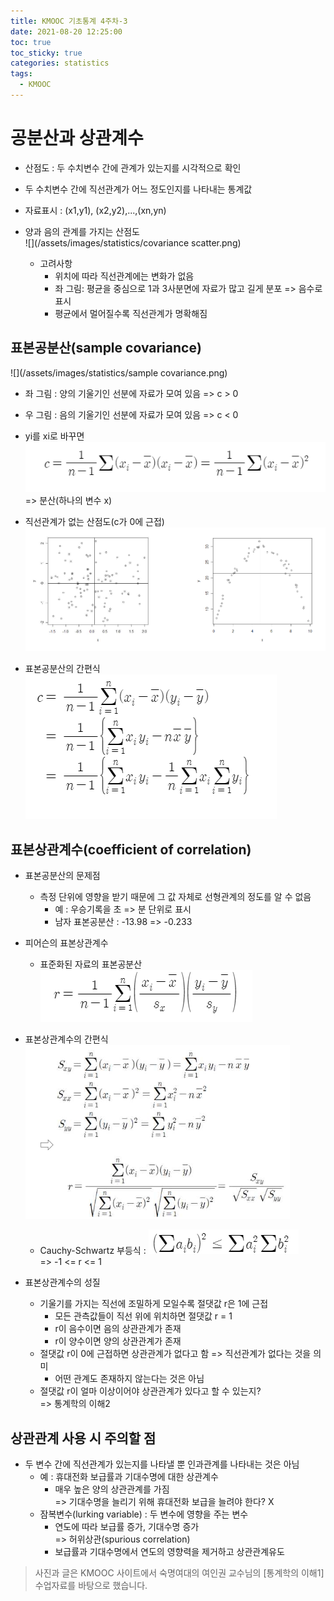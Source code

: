 ```yaml
---
title: KMOOC 기초통계 4주차-3
date: 2021-08-20 12:25:00
toc: true
toc_sticky: true
categories: statistics
tags:
  - KMOOC
---
```


# 공분산과 상관계수

- 산점도 : 두 수치변수 간에 관계가 있는지를 시각적으로 확인
- 두 수치변수 간에 직선관계가 어느 정도인지를 나타내는 통계값
- 자료표시 : (x1,y1), (x2,y2),...,(xn,yn)

- 양과 음의 관계를 가지는 산점도  
![](/assets/images/statistics/covariance scatter.png)

  - 고려사항
    - 위치에 따라 직선관계에는 변화가 없음
    - 좌 그림: 평균을 중심으로 1과 3사분면에 자료가 많고 길게 분포 => 음수로 표시
    - 평균에서 멀어질수록 직선관계가 명확해짐

## 표본공분산(sample covariance)

![](/assets/images/statistics/sample covariance.png)  
- 좌 그림 : 양의 기울기인 선분에 자료가 모여 있음 => c > 0  
- 우 그림 : 음의 기울기인 선분에 자료가 모여 있음 => c < 0
- yi를 xi로 바꾸면  
![](/assets/images/statistics/covariance2.png)  
=> 분산(하나의 변수 x)

- 직선관계가 없는 산점도(c가 0에 근접)  
![](/assets/images/statistics/covariance3.png)  

- 표본공분산의 간편식  
![](/assets/images/statistics/covariance4.png)  

## 표본상관계수(coefficient of correlation)
- 표본공분산의 문제점
  - 측정 단위에 영향을 받기 때문에 그 값 자체로 선형관계의 정도를 알 수 없음
    - 예 : 우승기록을 초 => 분 단위로 표시
    - 남자 표본공분산 : -13.98 => -0.233

- 피어슨의 표본상관계수
  - 표준화된 자료의 표본공분산  
![](/assets/images/statistics/coefficientcorr.png)  
- 표본상관계수의 간편식  
![](/assets/images/statistics/coefficientcorr2.png)   
  - Cauchy-Schwartz 부등식 : ![](/assets/images/statistics/cauchy.png)  
  => -1 <= r <= 1

- 표본상관계수의 성질
  - 기울기를 가지는 직선에 조밀하게 모일수록 절댓값 r은 1에 근접
    - 모든 관측값들이 직선 위에 위치하면 절댓값 r = 1
    - r이 음수이면 음의 상관관계가 존재
    - r이 양수이면 양의 상관관계가 존재
  - 절댓값 r이 0에 근접하면 상관관계가 없다고 함 => 직선관계가 없다는 것을 의미
    - 어떤 관계도 존재하지 않는다는 것은 아님
  - 절댓값 r이 얼마 이상이어야 상관관계가 있다고 할 수 있는지?  
  => 통계학의 이해2

## 상관관계 사용 시 주의할 점
- 두 변수 간에 직선관계가 있는지를 나타낼 뿐 인과관계를 나타내는 것은 아님
  - 예 : 휴대전화 보급률과 기대수명에 대한 상관계수
    - 매우 높은 양의 상관관계를 가짐  
    => 기대수명을 늘리기 위해 휴대전화 보급을 늘려야 한다? X
  - 잠복변수(lurking variable) : 두 변수에 영향을 주는 변수
    - 연도에 따라 보급률 증가, 기대수명 증가  
    => 허위상관(spurious correlation)
    - 보급률과 기대수명에서 연도의 영향력을 제거하고 상관관계유도


> 사진과 글은 KMOOC 사이트에서 숙명여대의 여인권 교수님의 [통계학의 이해1] 수업자료를 바탕으로 했습니다.  
